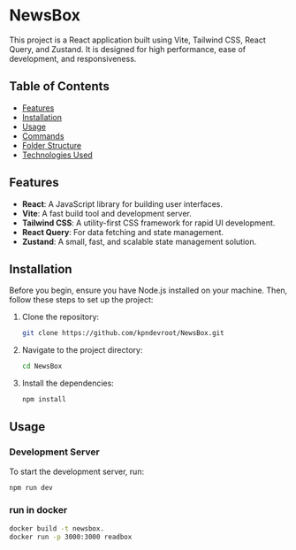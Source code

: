 # NewsBox

This project is a React application built using Vite, Tailwind CSS, React Query, and Zustand. It is designed for high performance, ease of development, and responsiveness.

## Table of Contents

- [Features](#features)
- [Installation](#installation)
- [Usage](#usage)
- [Commands](#commands)
- [Folder Structure](#folder-structure)
- [Technologies Used](#technologies-used)

## Features

- **React**: A JavaScript library for building user interfaces.
- **Vite**: A fast build tool and development server.
- **Tailwind CSS**: A utility-first CSS framework for rapid UI development.
- **React Query**: For data fetching and state management.
- **Zustand**: A small, fast, and scalable state management solution.

## Installation

Before you begin, ensure you have Node.js installed on your machine. Then, follow these steps to set up the project:

1. Clone the repository:

   ```bash
   git clone https://github.com/kpndevroot/NewsBox.git
   ```

2. Navigate to the project directory:

   ```bash
   cd NewsBox
   ```

3. Install the dependencies:
   ```bash
   npm install
   ```

## Usage

### Development Server

To start the development server, run:

```bash
npm run dev
```

### run in docker

```bash
docker build -t newsbox.
docker run -p 3000:3000 readbox
```
